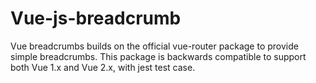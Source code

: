 # Vue-js-breadcrumb
Vue breadcrumbs builds on the official vue-router package to provide simple breadcrumbs. This package is backwards compatible to support both Vue 1.x and Vue 2.x, with jest test case.
